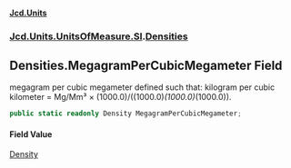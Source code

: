 #### [Jcd.Units](index.md 'index')
### [Jcd.Units.UnitsOfMeasure.SI](Jcd.Units.UnitsOfMeasure.SI.md 'Jcd.Units.UnitsOfMeasure.SI').[Densities](Densities.md 'Jcd.Units.UnitsOfMeasure.SI.Densities')

## Densities.MegagramPerCubicMegameter Field

megagram per cubic megameter defined such that: kilogram per cubic kilometer = Mg/Mm³ ×
(1000.0)/((1000.0)*(1000.0)*(1000.0)).

```csharp
public static readonly Density MegagramPerCubicMegameter;
```

#### Field Value
[Density](Density.md 'Jcd.Units.UnitTypes.Density')